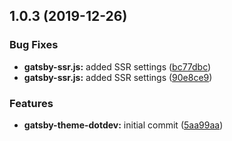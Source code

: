 ## 1.0.3 (2019-12-26)

### Bug Fixes

-   **gatsby-ssr.js:** added SSR settings ([bc77dbc](https://github.com/KennethWangDotDev/gatsby-theme-dotdev/commit/bc77dbc))
-   **gatsby-ssr.js:** added SSR settings ([90e8ce9](https://github.com/KennethWangDotDev/gatsby-theme-dotdev/commit/90e8ce9))

### Features

-   **gatsby-theme-dotdev:** initial commit ([5aa99aa](https://github.com/KennethWangDotDev/gatsby-theme-dotdev/commit/5aa99aa))
